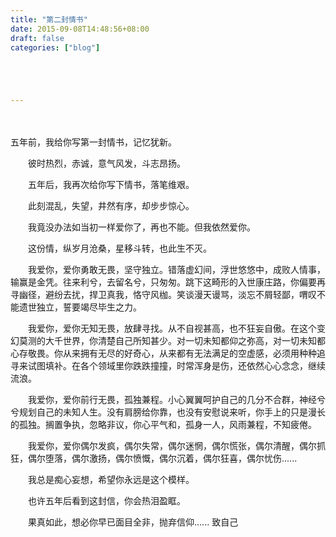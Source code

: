 ```yaml
---
title: "第二封情书"
date: 2015-09-08T14:48:56+08:00
draft: false
categories: ["blog"]





---
```


<!--more-->　　　　

五年前，我给你写第一封情书，记忆犹新。

　　彼时热烈，赤诚，意气风发，斗志昂扬。

　　五年后，我再次给你写下情书，落笔维艰。

　　此刻混乱，失望，井然有序，却步步惊心。

　　我竟没办法如当初一样爱你了，再也不能。但我依然爱你。

　　这份情，纵岁月沧桑，星移斗转，也此生不灭。

　　我爱你，爱你勇敢无畏，坚守独立。错落虚幻间，浮世悠悠中，成败人情事，输赢是金凭。往来利兮，去留名兮，只匆匆。跳下这畸形的入世康庄路，你偏要再寻幽径，避纷去扰，捍卫真我，恪守风枷。笑谈漫天谩骂，淡忘不屑轻鄙，喟叹不能遗世独立，誓要竭尽毕生之力。

　　我爱你，爱你无知无畏，放肆寻找。从不自视甚高，也不狂妄自傲。在这个变幻莫测的大千世界，你清楚自己所知甚少。对一切未知都仰之弥高，对一切未知都心存敬畏。你从来拥有无尽的好奇心，从来都有无法满足的空虚感，必须用种种追寻来试图填补。在各个领域里你跌跌撞撞，时常浑身是伤，还依然心心念念，继续流浪。

　　我爱你，爱你前行无畏，孤独兼程。小心翼翼呵护自己的几分不合群，神经兮兮规划自己的未知人生。没有肩膀给你靠，也没有安慰说来听，你手上的只是漫长的孤独。搁置争执，忽略非议，你心平气和，孤身一人，风雨兼程，不知疲倦。

　　我爱你，爱你偶尔发疯，偶尔失常，偶尔迷惘，偶尔慌张，偶尔清醒，偶尔抓狂，偶尔堕落，偶尔激扬，偶尔愤慨，偶尔沉着，偶尔狂喜，偶尔忧伤......

　　我总是痴心妄想，希望你永远是这个模样。

　　也许五年后看到这封信，你会热泪盈眶。

　　果真如此，想必你早已面目全非，抛弃信仰......
致自己
　　
　　
　　
　　
　　
　　
　　
　　
　　
　　
　　
　　
